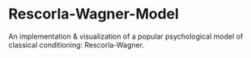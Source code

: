 # Rescorla-Wagner-Model
An implementation &amp; visualization of a popular psychological model of classical conditioning: Rescorla-Wagner.
